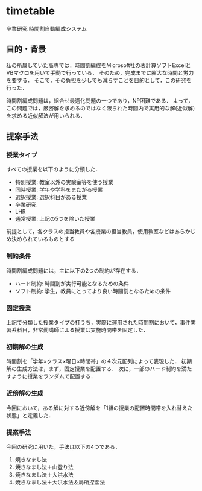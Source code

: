 timetable
===

卒業研究
時間割自動編成システム

## 目的・背景
私の所属していた高専では，時間割編成をMicrosoft社の表計算ソフトExcelとVBマクロを用いて手動で行っている．
そのため，完成までに膨大な時間と労力を要する．
そこで，その負担を少しでも減らすことを目的として，この研究を行った．

時間割編成問題は，組合せ最適化問題の一つであり，NP困難である．
よって，この問題では，厳密解を求めるのではなく限られた時間内で実用的な解(近似解)を求める近似解法が用いられる．


## 提案手法
### 授業タイプ
すべての授業を以下のように分類した．
* 特別授業: 教室以外の実験室等を使う授業
* 同時授業: 学年や学科をまたがる授業
* 選択授業: 選択科目がある授業
* 卒業研究
* LHR
* 通常授業: 上記の5つを除いた授業

前提として，各クラスの担当教員や各授業の担当教員，使用教室などはあらかじめ決められているものとする

### 制約条件
時間割編成問題には，主に以下の2つの制約が存在する．
* ハード制約: 時間割が実行可能となるための条件
* ソフト制約: 学生，教員にとってより良い時間割となるための条件

### 固定授業
上記で分類した授業タイプの打うち，実際に運用された時間割において，事件実習系科目，非常勤講師による授業は実施時間帯を固定した．

### 初期解の生成
時間割を「学年×クラス×曜日×時間帯」の４次元配列によって表現した．
初期解の生成方法は，まず，固定授業を配置する．
次に，一部のハード制約を満たすように授業をランダムで配置する．

### 近傍解の生成
今回において，ある解に対する近傍解を「1組の授業の配置時間帯を入れ替えた状態」と定義した．

### 提案手法
今回の研究に用いた，手法は以下の4つである．
1. 焼きなまし法
2. 焼きなまし法＋山登り法
3. 焼きなまし法＋大洪水法
4. 焼きなまし法＋大洪水法＆局所探索法

